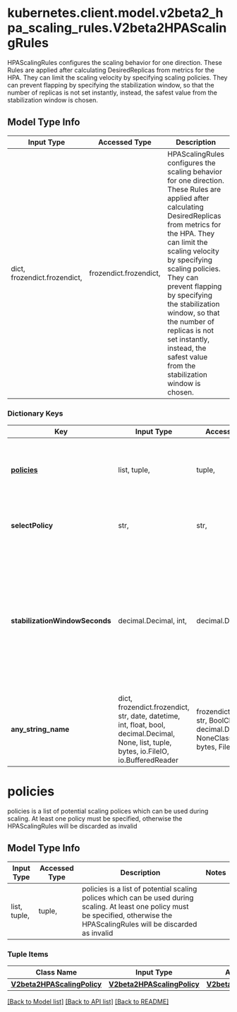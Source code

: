 # kubernetes.client.model.v2beta2_hpa_scaling_rules.V2beta2HPAScalingRules

HPAScalingRules configures the scaling behavior for one direction. These Rules are applied after calculating DesiredReplicas from metrics for the HPA. They can limit the scaling velocity by specifying scaling policies. They can prevent flapping by specifying the stabilization window, so that the number of replicas is not set instantly, instead, the safest value from the stabilization window is chosen.

## Model Type Info
Input Type | Accessed Type | Description | Notes
------------ | ------------- | ------------- | -------------
dict, frozendict.frozendict,  | frozendict.frozendict,  | HPAScalingRules configures the scaling behavior for one direction. These Rules are applied after calculating DesiredReplicas from metrics for the HPA. They can limit the scaling velocity by specifying scaling policies. They can prevent flapping by specifying the stabilization window, so that the number of replicas is not set instantly, instead, the safest value from the stabilization window is chosen. | 

### Dictionary Keys
Key | Input Type | Accessed Type | Description | Notes
------------ | ------------- | ------------- | ------------- | -------------
**[policies](#policies)** | list, tuple,  | tuple,  | policies is a list of potential scaling polices which can be used during scaling. At least one policy must be specified, otherwise the HPAScalingRules will be discarded as invalid | [optional] 
**selectPolicy** | str,  | str,  | selectPolicy is used to specify which policy should be used. If not set, the default value MaxPolicySelect is used. | [optional] 
**stabilizationWindowSeconds** | decimal.Decimal, int,  | decimal.Decimal,  | StabilizationWindowSeconds is the number of seconds for which past recommendations should be considered while scaling up or scaling down. StabilizationWindowSeconds must be greater than or equal to zero and less than or equal to 3600 (one hour). If not set, use the default values: - For scale up: 0 (i.e. no stabilization is done). - For scale down: 300 (i.e. the stabilization window is 300 seconds long). | [optional] value must be a 32 bit integer
**any_string_name** | dict, frozendict.frozendict, str, date, datetime, int, float, bool, decimal.Decimal, None, list, tuple, bytes, io.FileIO, io.BufferedReader | frozendict.frozendict, str, BoolClass, decimal.Decimal, NoneClass, tuple, bytes, FileIO | any string name can be used but the value must be the correct type | [optional]

# policies

policies is a list of potential scaling polices which can be used during scaling. At least one policy must be specified, otherwise the HPAScalingRules will be discarded as invalid

## Model Type Info
Input Type | Accessed Type | Description | Notes
------------ | ------------- | ------------- | -------------
list, tuple,  | tuple,  | policies is a list of potential scaling polices which can be used during scaling. At least one policy must be specified, otherwise the HPAScalingRules will be discarded as invalid | 

### Tuple Items
Class Name | Input Type | Accessed Type | Description | Notes
------------- | ------------- | ------------- | ------------- | -------------
[**V2beta2HPAScalingPolicy**](V2beta2HPAScalingPolicy.md) | [**V2beta2HPAScalingPolicy**](V2beta2HPAScalingPolicy.md) | [**V2beta2HPAScalingPolicy**](V2beta2HPAScalingPolicy.md) |  | 

[[Back to Model list]](../../README.md#documentation-for-models) [[Back to API list]](../../README.md#documentation-for-api-endpoints) [[Back to README]](../../README.md)

